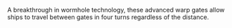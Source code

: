 A breakthrough in wormhole technology, these advanced warp gates allow ships to travel between gates in four turns regardless of the distance.